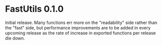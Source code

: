 # FastUtils 0.1.0

Initial release. Many functions err more on the "readability" side rather than the "fast" side, but performance improvements are to be added in every upcoming release as the rate of increase in exported functions per release die down.
